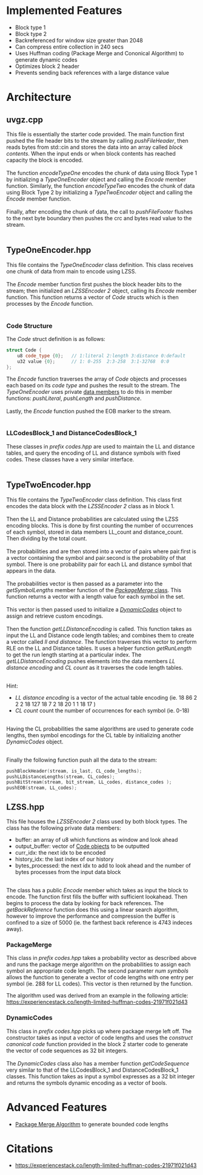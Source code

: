 # Implemented Features
* Block type 1
* Block type 2
* Backreferenced for window size greater than 2048
* Can compress entire collection in 240 secs
* Uses Huffman coding (Package Merge and Cononical Algorithm) to generate dynamic codes
* Optimizes block 2 header 
* Prevents sending back references with a large distance value

# Architecture
## uvgz.cpp
This file is essentially the starter code provided. The main function first pushed the file header bits to the stream by calling _pushFileHeader_, then reads bytes from std::cin and stores the data into an array called _block contents_. When the input ends or when block contents has reached capacity the block is encoded.
<br></br>
The function _encodeTypeOne_ encodes the chunk of data using Block Type 1 by initializing a _TypeOneEncoder_ object and calling the _Encode_ member function.
Similarly, the function _encodeTypeTwo_ encodes the chunk of data using Block Type 2 by initializing a _TypeTwoEncoder_ object and calling the _Encode_ member function.
<br></br>
Finally, after encoding the chunk of data, the call to _pushFileFooter_ flushes to the next byte boundary then pushes the crc and bytes read value to the stream.
<br></br>

## TypeOneEncoder.hpp
This file contains the _TypeOneEncoder_ class definition. This class receives one chunk of data from main to encode using LZSS.
<br></br>
The _Encode_ member function first pushes the block header bits to the stream; then initialized an _LZSSEncoder 2_ object, calling its _Encode_ member function. This function returns a vector of _Code_ structs which is then processes by the _Encode_ function.
<br></br>

### Code Structure
The _Code_ struct definition is as follows:
```c++
struct Code {
    u8 code_type {0};   // 1:literal 2:length 3:distance 0:default
    u32 value {0};      // 1: 0-255  2:3-258  3:1-32768  0:0
};
```
The _Encode_ function traverses the array of _Code_ objects and processes each based on its _code type_ and pushes the result to the stream. The  _TypeOneEncoder_ uses private [data members](#LLCodesBlock_1-and-DistanceCodesBlock_1) to do this in member functions: _pushLiteral_, _pushLength_ and _pushDistance_.
<br></br>
Lastly, the _Encode_ function pushed the EOB marker to the stream.
<br></br>

### LLCodesBlock_1 and DistanceCodesBlock_1
These classes in _prefix codes.hpp_ are used to maintain the LL and distance tables, and query the encoding of LL and distance symbols with fixed codes. These classes have a very similar interface.
<br></br>
## TypeTwoEncoder.hpp
This file contains the _TypeTwoEncoder_ class definition. This class first encodes the data block with the _LZSSEncoder 2_ class as in block 1.
<br></br>
Then the LL and Distance probabilities are calculated using the LZSS encoding blocks. This is done by first counting the number of occurrences of each symbol, stored in data members LL_count and distance_count. Then dividing by the total count.
<br></br>
The probabilities and are then stored into a vector of pairs where pair.first is a vector containing the symbol and pair.second is the probability of that symbol. There is one probability pair for each LL and distance symbol that appears in the data. 
<br></br>
The probabilities vector is then passed as a parameter into the _getSymbolLengths_ member function of the [_PackageMerge_ class](#PackageMerge). This function returns a vector with a length value for each symbol in the set.
<br></br>
This vector is then passed used to initialize a [_DynamicCodes_](#dynamiccodes) object to assign and retrieve custom encodings.
<br></br>
Then the function _getLLDistanceEncoding_ is called. This function takes as input the LL and Distance code length tables; and combines them to create a vector called _ll and distance_. 
The function traverses this vector to perform RLE on the LL and Distance tables. It uses a helper function _getRunLength_ to get the run length starting at a particular index.
The _getLLDistanceEncoding_ pushes elements into the data members _LL distance encoding_ and _CL count_ as it traverses the code length tables.
<br></br>

Hint:
* _LL distance encoding_ is a vector of the actual table encoding (ie. 18 86 2 2 2 18 127 18 7 2 18 20 1 1 18 17 )
* _CL count_ count the number of occurrences for each symbol (ie. 0-18)
<br></br>

Having the CL probabilities the same algorithms are used to generate code lengths, then symbol encodings for the CL table by initializing another _DynamicCodes_ object.
<br></br>

Finally the following function push all the data to the stream:
```c++
pushBlockHeader(stream, is_last, CL_code_lengths);
pushLLDistanceLengths(stream, CL_codes);
pushBitStream(stream, bit_stream, LL_codes, distance_codes );
pushEOB(stream, LL_codes);
```

## LZSS.hpp
This file houses the _LZSSEncoder 2_ class used by both block types. The class has the following private data members:
* buffer: an array of u8 which functions as window and look ahead
* output_buffer: vector of [Code objects](#code-structure) to be outputted
* curr_idx: the next idx to be encoded
* history_idx: the last index of our history
* bytes_processed: the next idx to add to look ahead and the number of bytes processes from the input data block
<br></br>

The class has a public _Encode_ member which takes as input the block to encode. The function first fills the buffer with sufficient lookahead. Then begins to process the data by looking for back references. The _getBackReference_ function does this using a linear search algorithm, however to improve the performance and compression the buffer is confined to a size of 5000 (ie. the farthest back reference is 4743 indeces away).

### PackageMerge
This class in _prefix codes.hpp_ takes a probability vector as described above and runs the package merge algorithm on the probabilities to assign each symbol an appropriate code length. The second parameter _num symbols_ allows the function to generate a vector of code lengths with one entry per symbol (ie. 288 for LL codes).
This vector is then returned by the function.

The algorithm used was derived from an example in the following article: https://experiencestack.co/length-limited-huffman-codes-21971f021d43

### DynamicCodes
This class in _prefix codes.hpp_ picks up where package merge left off. The constructor takes as input a vector of code lengths and uses the _construct canonical code_ function provided in the block 2 starter code to generate the vector of code sequences as 32 bit integers.
<br></br>
The _DynamicCodes_ class also has a member function _getCodeSequence_ very similar to that of the LLCodesBlock_1 and DistanceCodesBlock_1 classes. This function takes as input a symbol expresses as a 32 bit integer and returns the symbols dynamic encoding as a vector of bools.

# Advanced Features
* [Package Merge Algorithm](#packagemerge) to generate bounded code lengths


# Citations
* https://experiencestack.co/length-limited-huffman-codes-21971f021d43
